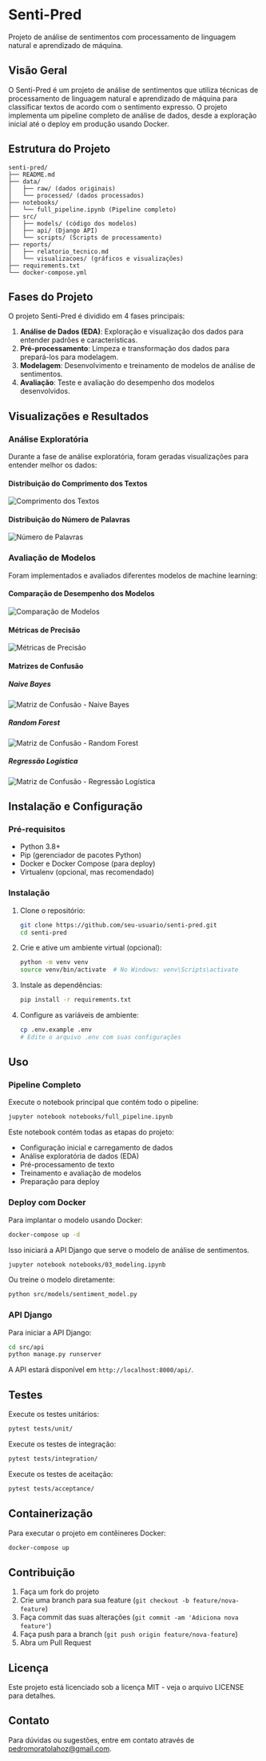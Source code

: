# Senti-Pred

Projeto de análise de sentimentos com processamento de linguagem natural e aprendizado de máquina.

## Visão Geral

O Senti-Pred é um projeto de análise de sentimentos que utiliza técnicas de processamento de linguagem natural e aprendizado de máquina para classificar textos de acordo com o sentimento expresso. O projeto implementa um pipeline completo de análise de dados, desde a exploração inicial até o deploy em produção usando Docker.

## Estrutura do Projeto

```
senti-pred/
├── README.md
├── data/
│   ├── raw/ (dados originais)
│   └── processed/ (dados processados)
├── notebooks/
│   └── full_pipeline.ipynb (Pipeline completo)
├── src/
│   ├── models/ (código dos modelos)
│   ├── api/ (Django API)
│   └── scripts/ (Scripts de processamento)
├── reports/
│   ├── relatorio_tecnico.md
│   └── visualizacoes/ (gráficos e visualizações)
├── requirements.txt
└── docker-compose.yml
```

## Fases do Projeto

O projeto Senti-Pred é dividido em 4 fases principais:

1. **Análise de Dados (EDA)**: Exploração e visualização dos dados para entender padrões e características.
2. **Pré-processamento**: Limpeza e transformação dos dados para prepará-los para modelagem.
3. **Modelagem**: Desenvolvimento e treinamento de modelos de análise de sentimentos.
4. **Avaliação**: Teste e avaliação do desempenho dos modelos desenvolvidos.

## Visualizações e Resultados

### Análise Exploratória

Durante a fase de análise exploratória, foram geradas visualizações para entender melhor os dados:

#### Distribuição do Comprimento dos Textos
![Comprimento dos Textos](reports/visualizacoes/text_lenght.png)

#### Distribuição do Número de Palavras
![Número de Palavras](reports/visualizacoes/number_words.png)

### Avaliação de Modelos

Foram implementados e avaliados diferentes modelos de machine learning:

#### Comparação de Desempenho dos Modelos
![Comparação de Modelos](reports/visualizacoes/models_comparasion.png)

#### Métricas de Precisão
![Métricas de Precisão](reports/visualizacoes/precision.png)

#### Matrizes de Confusão

##### Naive Bayes
![Matriz de Confusão - Naive Bayes](reports/visualizacoes/naive_matriz.png)

##### Random Forest
![Matriz de Confusão - Random Forest](reports/visualizacoes/random-forest_matriz.png)

##### Regressão Logística
![Matriz de Confusão - Regressão Logística](reports/visualizacoes/regression_matriz.png)

## Instalação e Configuração

### Pré-requisitos

- Python 3.8+
- Pip (gerenciador de pacotes Python)
- Docker e Docker Compose (para deploy)
- Virtualenv (opcional, mas recomendado)

### Instalação

1. Clone o repositório:
   ```bash
   git clone https://github.com/seu-usuario/senti-pred.git
   cd senti-pred
   ```

2. Crie e ative um ambiente virtual (opcional):
   ```bash
   python -m venv venv
   source venv/bin/activate  # No Windows: venv\Scripts\activate
   ```

3. Instale as dependências:
   ```bash
   pip install -r requirements.txt
   ```

4. Configure as variáveis de ambiente:
   ```bash
   cp .env.example .env
   # Edite o arquivo .env com suas configurações
   ```

## Uso

### Pipeline Completo

Execute o notebook principal que contém todo o pipeline:

```bash
jupyter notebook notebooks/full_pipeline.ipynb
```

Este notebook contém todas as etapas do projeto:
- Configuração inicial e carregamento de dados
- Análise exploratória de dados (EDA)
- Pré-processamento de texto
- Treinamento e avaliação de modelos
- Preparação para deploy

### Deploy com Docker

Para implantar o modelo usando Docker:

```bash
docker-compose up -d
```

Isso iniciará a API Django que serve o modelo de análise de sentimentos.

```bash
jupyter notebook notebooks/03_modeling.ipynb
```

Ou treine o modelo diretamente:

```bash
python src/models/sentiment_model.py
```

### API Django

Para iniciar a API Django:

```bash
cd src/api
python manage.py runserver
```

A API estará disponível em `http://localhost:8000/api/`.

## Testes

Execute os testes unitários:

```bash
pytest tests/unit/
```

Execute os testes de integração:

```bash
pytest tests/integration/
```

Execute os testes de aceitação:

```bash
pytest tests/acceptance/
```

## Containerização

Para executar o projeto em contêineres Docker:

```bash
docker-compose up
```

## Contribuição

1. Faça um fork do projeto
2. Crie uma branch para sua feature (`git checkout -b feature/nova-feature`)
3. Faça commit das suas alterações (`git commit -am 'Adiciona nova feature'`)
4. Faça push para a branch (`git push origin feature/nova-feature`)
5. Abra um Pull Request

## Licença

Este projeto está licenciado sob a licença MIT - veja o arquivo LICENSE para detalhes.

## Contato

Para dúvidas ou sugestões, entre em contato através de pedromoratolahoz@gmail.com.